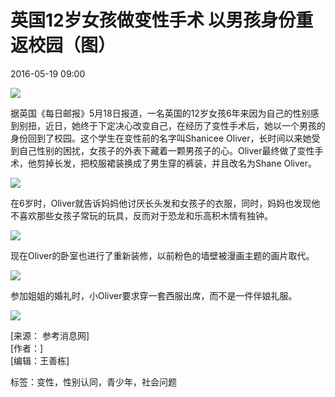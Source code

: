 # 英国12岁女孩做变性手术 以男孩身份重返校园（图）

2016-05-19 09:00

![](http://m.hkwb.net/images/2016-05/19/4487fc9232eb18a755120c.jpg.2)

据英国《每日邮报》5月18日报道，一名英国的12岁女孩6年来因为自己的性别感到别扭，近日，她终于下定决心改变自己，在经历了变性手术后，她以一个男孩的身份回到了校园。这个学生在变性前的名字叫Shanicee Oliver，长时间以来她受到自己性别的困扰，女孩子的外表下藏着一颗男孩子的心。Oliver最终做了变性手术，他剪掉长发，把校服裙装换成了男生穿的裤装，并且改名为Shane Oliver。

![](http://m.hkwb.net/images/2016-05/19/4487fc9232eb18a7550b06.jpg.2)

在6岁时，Oliver就告诉妈妈他讨厌长头发和女孩子的衣服，同时，妈妈也发现他不喜欢那些女孩子常玩的玩具，反而对于恐龙和乐高积木情有独钟。

![](http://m.hkwb.net/images/2016-05/19/4487fc9232eb18a7552d12.jpg.2)

现在Oliver的卧室也进行了重新装修，以前粉色的墙壁被漫画主题的画片取代。

![](http://m.hkwb.net/images/2016-05/19/4487fc9232eb18a7553118.jpg.2)

参加姐姐的婚礼时，小Oliver要求穿一套西服出席，而不是一件伴娘礼服。

![](http://m.hkwb.net/images/2016-05/19/4487fc9232eb18a755341e.jpg.2)

\[来源： 参考消息网\]  
\[作者：\]  
\[编辑：王善栋\]  

标签：变性，性别认同，青少年，社会问题